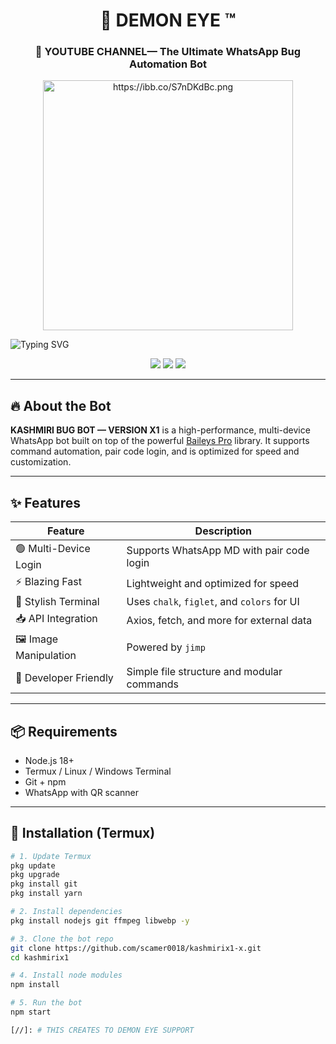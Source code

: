 <h1 align="center">🐞 DEMON EYE ™</h1>
<h3 align="center">🚀 YOUTUBE CHANNEL— The Ultimate WhatsApp Bug Automation Bot</h3>

<p align="center">
  <img src="https://ibb.co/S7nDKdBc.png" alt="https://ibb.co/S7nDKdBc.png" width="400" />
</p

<h1 align="center">
  <img src="https://readme-typing-svg.demolab.com?font=Fira+Code&weight=900&pause=1000&color=14FF7C&center=true&vCenter=true&repeat=true&width=435&lines=KASHMIRI+BUG+BOT;VERSION+X1..." alt="Typing SVG" />
</h1>

<p align="center">
  <a href="https://whatsapp.com/channel/0029Vb6I0vu7j6fzT8MTfp1w"><img src="https://img.shields.io/badge/Join-WhatsApp%20Channel-green?style=for-the-badge&logo=whatsapp" /></a>
  <a href="https://t.me/Next_DYS"><img src="https://img.shields.io/badge/Join-Telegram%20Channel-blue?style=for-the-badge&logo=telegram" /></a>
  <a href="https://t.me/DES_DM"><img src="https://img.shields.io/badge/Contact-Developer-informational?style=for-the-badge&logo=telegram" /></a>
</p>

---

## 🔥 About the Bot

**KASHMIRI BUG BOT — VERSION X1** is a high-performance, multi-device WhatsApp bot built on top of the powerful [Baileys Pro](https://www.npmjs.com) library. It supports command automation, pair code login, and is optimized for speed and customization.

---

## ✨ Features

| Feature                          | Description                                       |
|----------------------------------|---------------------------------------------------|
| 🟢 Multi-Device Login            | Supports WhatsApp MD with pair code login       |
| ⚡ Blazing Fast                  | Lightweight and optimized for speed               |
| 🎨 Stylish Terminal              | Uses `chalk`, `figlet`, and `colors` for UI       |
| 📥 API Integration              | Axios, fetch, and more for external data          |
| 🖼 Image Manipulation            | Powered by `jimp`                                 |
| 🧠 Developer Friendly            | Simple file structure and modular commands        |

---

## 📦 Requirements

- Node.js 18+
- Termux / Linux / Windows Terminal
- Git + npm
- WhatsApp with QR scanner

---

## 🚀 Installation (Termux)

```bash
# 1. Update Termux
pkg update
pkg upgrade
pkg install git
pkg install yarn 

# 2. Install dependencies
pkg install nodejs git ffmpeg libwebp -y

# 3. Clone the bot repo
git clone https://github.com/scamer0018/kashmirix1-x.git
cd kashmirix1

# 4. Install node modules
npm install

# 5. Run the bot
npm start

[//]: # THIS CREATES TO DEMON EYE SUPPORT 
